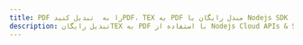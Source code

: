 ---title: PDF را به  تبدیل کنیدPDF، TEX به PDF مبدل رایگان یا Nodejs SDKdescription: تبدیل رایگانTEX به PDF با استفاده از Nodejs Cloud APIs & SDK همچنین اسناد PDF را در Cloud ایجاد، ویرایش و رندر کنید.---